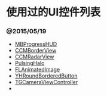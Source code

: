 使用过的UI控件列表
=========================

### @2015/05/19

* [MBProgressHUD](https://github.com/jdg/MBProgressHUD)
* [CCMBorderView](https://github.com/cacmartinez/CCMBorderView)
* [CCMRadarView](https://github.com/cacmartinez/CCMRadarView)
* [PulsingHalo](https://github.com/shu223/PulsingHalo)
* [FLAnimatedImage](https://github.com/Flipboard/FLAnimatedImage)
* [YHRoundBorderedButton](https://github.com/yhpark/YHRoundBorderedButton)
* [TGCameraViewController](https://github.com/tdginternet/TGCameraViewController)
* []()